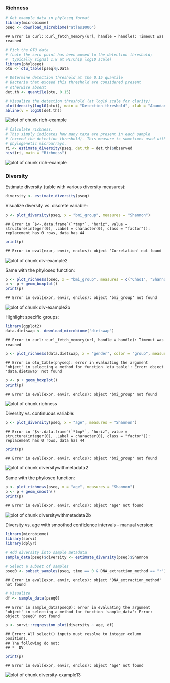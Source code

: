 
### Richness 


```r
# Get example data in phyloseq format
library(microbiome)
pseq <- download_microbiome("atlas1006")
```

```
## Error in curl::curl_fetch_memory(url, handle = handle): Timeout was reached
```

```r
# Pick the OTU data
# (note the zero point has been moved to the detection threshold;
#  typically signal 1.8 at HITChip log10 scale)
library(phyloseq)
otu <- otu_table(pseq)@.Data

# Determine detection threshold at the 0.15 quantile
# Bacteria that exceed this threshold are considered present
# otherwise absent
det.th <- quantile(otu, 0.15)

# Visualize the detection threshold (at log10 scale for clarity)
plot(density(log10(otu)), main = "Detection threshold", xlab = "Abundance (Log10)", ylab = "Frequency")
abline(v = log10(det.th))
```

![plot of chunk rich-example](figure/rich-example-1.png)

```r
# Calculate richness.
# This simply indicates how many taxa are present in each sample
# (exceed the detection threshold). This measure is sometimes used with
# phylogenetic microarrays.
ri <- estimate_diversity(pseq, det.th = det.th)$Observed
hist(ri, main = "Richness")
```

![plot of chunk rich-example](figure/rich-example-2.png)


### Diversity 

Estimate diversity (table with various diversity measures):


```r
diversity <- estimate_diversity(pseq)
```

Visualize diversity vs. discrete variable:


```r
p <- plot_diversity(pseq, x = "bmi_group", measures = "Shannon")
```

```
## Error in `$<-.data.frame`(`*tmp*`, "horiz", value = structure(integer(0), .Label = character(0), class = "factor")): replacement has 0 rows, data has 44
```

```r
print(p)
```

```
## Error in eval(expr, envir, enclos): object 'Correlation' not found
```

![plot of chunk div-example2](figure/div-example2-1.png)

Same with the phyloseq function:


```r
p <- plot_richness(pseq, x = "bmi_group", measures = c("Chao1", "Shannon"))
p <- p + geom_boxplot()
print(p)
```

```
## Error in eval(expr, envir, enclos): object 'bmi_group' not found
```

![plot of chunk div-example2b](figure/div-example2b-1.png)


Highlight specific groups:


```r
library(ggplot2)
data.dietswap <- download_microbiome("dietswap")
```

```
## Error in curl::curl_fetch_memory(url, handle = handle): Timeout was reached
```

```r
p <- plot_richness(data.dietswap, x = "gender", color = "group", measures = c("Shannon", "Simpson")) 
```

```
## Error in otu_table(physeq): error in evaluating the argument 'object' in selecting a method for function 'otu_table': Error: object 'data.dietswap' not found
```

```r
p <- p + geom_boxplot()
print(p)
```

```
## Error in eval(expr, envir, enclos): object 'bmi_group' not found
```

![plot of chunk richness](figure/richness-1.png)

Diversity vs. continuous variable:


```r
p <- plot_diversity(pseq, x = "age", measures = "Shannon")
```

```
## Error in `$<-.data.frame`(`*tmp*`, "horiz", value = structure(integer(0), .Label = character(0), class = "factor")): replacement has 0 rows, data has 44
```

```r
print(p)
```

```
## Error in eval(expr, envir, enclos): object 'bmi_group' not found
```

![plot of chunk diversitywithmetadata2](figure/diversitywithmetadata2-1.png)

Same with the phyloseq function:


```r
p <- plot_richness(pseq, x = "age", measures = "Shannon")
p <- p + geom_smooth()
print(p)
```

```
## Error in eval(expr, envir, enclos): object 'age' not found
```

![plot of chunk diversitywithmetadata2b](figure/diversitywithmetadata2b-1.png)


Diversity vs. age with smoothed confidence intervals - manual version:


```r
library(microbiome)
library(sorvi)
library(dplyr)

# Add diversity into sample metadata
sample_data(pseq)$diversity <- estimate_diversity(pseq)$Shannon

# Select a subset of samples
pseq0 <- subset_samples(pseq, time == 0 & DNA_extraction_method == "r")
```

```
## Error in eval(expr, envir, enclos): object 'DNA_extraction_method' not found
```

```r
# Visualize
df <- sample_data(pseq0)
```

```
## Error in sample_data(pseq0): error in evaluating the argument 'object' in selecting a method for function 'sample_data': Error: object 'pseq0' not found
```

```r
p <- sorvi::regression_plot(diversity ~ age, df)
```

```
## Error: All select() inputs must resolve to integer column positions.
## The following do not:
## *  DV
```

```r
print(p)
```

```
## Error in eval(expr, envir, enclos): object 'age' not found
```

![plot of chunk diversity-example13](figure/diversity-example13-1.png)


